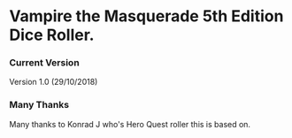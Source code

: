 # Vampire the Masquerade 5th Edition Dice Roller.

### Current Version
Version 1.0 (29/10/2018) 

### Many Thanks	
Many thanks to Konrad J who's Hero Quest roller this is based on.
